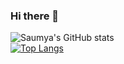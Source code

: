 ### Hi there 👋

![Saumya's GitHub stats](https://github-readme-stats.vercel.app/api?username=saumyasarkar11&count_private=true&show_icons=true&theme=radical&hide=stars&count_private=true)
<br>
[![Top Langs](https://github-readme-stats.vercel.app/api/top-langs/?username=saumyasarkar11&layout=compact)](https://github.com/saumyasarkar11/Ingeniva-Invoice)
<!--
**saumyasarkar11/saumyasarkar11** is a ✨ _special_ ✨ repository because its `README.md` (this file) appears on your GitHub profile.

Here are some ideas to get you started:

- 🔭 I’m currently working on ...
- 🌱 I’m currently learning ...
- 👯 I’m looking to collaborate on ...
- 🤔 I’m looking for help with ...
- 💬 Ask me about ...
- 📫 How to reach me: ...
- 😄 Pronouns: ...
- ⚡ Fun fact: ...
-->
